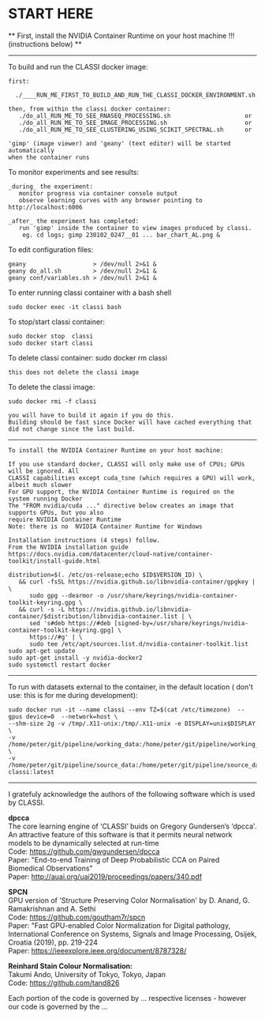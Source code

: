 
# START HERE 


** First, install the NVIDIA Container Runtime on your host machine !!! (instructions below) **

---
 To build and run the CLASSI docker image:
 
    first:

      ./____RUN_ME_FIRST_TO_BUILD_AND_RUN_THE_CLASSI_DOCKER_ENVIRONMENT.sh

    then, from within the classi docker container:
       ./do_all_RUN_ME_TO_SEE_RNASEQ_PROCESSING.sh                     or
       ./do_all_RUN_ME_TO_SEE_IMAGE_PROCESSING.sh                      or
       ./do_all_RUN_ME_TO_SEE_CLUSTERING_USING_SCIKIT_SPECTRAL.sh      or

    'gimp' (image viewer) and 'geany' (text editor) will be started automatically
    when the container runs

 To monitor experiments and see results:

    _during_ the experiment:
       monitor progress via container console output
       observe learning curves with any browser pointing to http://localhost:6006
       
    _after_ the experiment has completed:
       run 'gimp' inside the container to view images produced by classi. 
        eg. cd logs; gimp 230102_0247__01 ... bar_chart_AL.png &

 To edit configuration files:

    geany                   > /dev/null 2>&1 &
    geany do_all.sh         > /dev/null 2>&1 &
    geany conf/variables.sh > /dev/null 2>&1 &

 To enter running classi container with a bash shell

    sudo docker exec -it classi bash

 To stop/start classi container:

    sudo docker stop  classi
    sudo docker start classi

 To delete classi container:
    sudo docker rm classi

    this does not delete the classi image

 To delete the classi image:

    sudo docker rmi -f classi

    you will have to build it again if you do this. 
    Building should be fast since Docker will have cached everything that did not change since the last build.

---

    To install the NVIDIA Container Runtime on your host machine:

    If you use standard docker, CLASSI will only make use of CPUs; GPUs will be ignored. All 
    CLASSI capabilities except cuda_tsne (which requires a GPU) will work, albeit much slower
    For GPU support, the NVIDIA Container Runtime is required on the system running Docker
    The "FROM nvidia/cuda ..." directive below creates an image that supports GPUs, but you also 
    require NVIDIA Container Runtime
    Note: there is no  NVIDIA Container Runtime for Windows
    
    Installation instructions (4 steps) follow. 
    From the NVIDIA installation guide https://docs.nvidia.com/datacenter/cloud-native/container-toolkit/install-guide.html

    distribution=$(. /etc/os-release;echo $ID$VERSION_ID) \
       && curl -fsSL https://nvidia.github.io/libnvidia-container/gpgkey | \
          sudo gpg --dearmor -o /usr/share/keyrings/nvidia-container-toolkit-keyring.gpg \
       && curl -s -L https://nvidia.github.io/libnvidia-container/$distribution/libnvidia-container.list | \
          sed 's#deb https://#deb [signed-by=/usr/share/keyrings/nvidia-container-toolkit-keyring.gpg] \
          https://#g' | \
          sudo tee /etc/apt/sources.list.d/nvidia-container-toolkit.list
    sudo apt-get update
    sudo apt-get install -y nvidia-docker2
    sudo systemctl restart docker

---

 To run with datasets external to the container, in the default location (
 don't use: this is for me during development):

    sudo docker run -it --name classi --env TZ=$(cat /etc/timezone)  --gpus device=0  --network=host \
    --shm-size 2g -v /tmp/.X11-unix:/tmp/.X11-unix -e DISPLAY=unix$DISPLAY \
    -v /home/peter/git/pipeline/working_data:/home/peter/git/pipeline/working_data \
    -v /home/peter/git/pipeline/source_data:/home/peter/git/pipeline/source_data  classi:latest

---


I gratefuly acknowledge the authors of the following software which is used by CLASSI.  

**dpcca**  
The core learning engine of ‘CLASSI’ buids on Gregory Gundersen’s ‘dpcca'. 
      An attractive feature of this software is that it permits neural network models to be dynamically selected at run-time  
Code: https://github.com/gwgundersen/dpcca  
Paper: "End-to-end Training of Deep Probabilistic CCA on Paired Biomedical Observations"  
Paper: http://auai.org/uai2019/proceedings/papers/340.pdf  

**SPCN**  
GPU version of 'Structure Preserving Color Normalisation' by D. Anand, G. Ramakrishnan and A. Sethi  
Code:  https://github.com/goutham7r/spcn  
Paper: "Fast GPU-enabled Color Normalization for Digital pathology, International Conference on Systems, 
        Signals and Image Processing, Osijek, Croatia (2019), pp. 219-224  
Paper: https://ieeexplore.ieee.org/document/8787328/  

**Reinhard Stain Colour Normalisation:**  
Takumi Ando, University of Tokyo, Tokyo, Japan  
Code: https://github.com/tand826  
  
  
  
Each portion of the code is governed by ... respective licenses - however our code is governed by the ...


